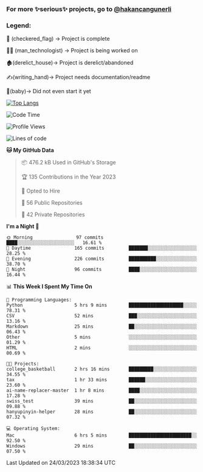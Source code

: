 ### For more ✨serious✨ projects, go to [@hakancangunerli](https://github.com/hakancangunerli)


### Legend:


🏁 (checkered_flag) -> Project is complete

👨‍💻 (man_technologist)   -> Project is being worked on

🏚️(derelict_house)-> Project is derelict/abandoned

✍️(writing_hand)-> Project needs documentation/readme

👶(baby)-> Did not even start it yet

[![Top Langs](https://github-readme-stats.vercel.app/api/top-langs/?username=johngunerli&layout=compact&hide=tex,html,shell,CSS&langs_count=10&exclude_repo=2015-csharp)](https://github.com/anuraghazra/github-readme-stats)


<!--START_SECTION:waka-->
![Code Time](http://img.shields.io/badge/Code%20Time-402%20hrs%202%20mins-blue)

![Profile Views](http://img.shields.io/badge/Profile%20Views-3-blue)

![Lines of code](https://img.shields.io/badge/From%20Hello%20World%20I%27ve%20Written-3.1%20million%20lines%20of%20code-blue)

**🐱 My GitHub Data** 

> 📦 476.2 kB Used in GitHub's Storage 
 > 
> 🏆 135 Contributions in the Year 2023
 > 
> 💼 Opted to Hire
 > 
> 📜 56 Public Repositories 
 > 
> 🔑 42 Private Repositories 
 > 
**I'm a Night 🦉** 

```text
🌞 Morning                97 commits          ████░░░░░░░░░░░░░░░░░░░░░   16.61 % 
🌆 Daytime                165 commits         ███████░░░░░░░░░░░░░░░░░░   28.25 % 
🌃 Evening                226 commits         ██████████░░░░░░░░░░░░░░░   38.70 % 
🌙 Night                  96 commits          ████░░░░░░░░░░░░░░░░░░░░░   16.44 % 
```


📊 **This Week I Spent My Time On** 

```text
💬 Programming Languages: 
Python                   5 hrs 9 mins        ████████████████████░░░░░   78.31 % 
CSV                      52 mins             ███░░░░░░░░░░░░░░░░░░░░░░   13.16 % 
Markdown                 25 mins             ██░░░░░░░░░░░░░░░░░░░░░░░   06.43 % 
Other                    5 mins              ░░░░░░░░░░░░░░░░░░░░░░░░░   01.29 % 
HTML                     2 mins              ░░░░░░░░░░░░░░░░░░░░░░░░░   00.69 % 

🐱‍💻 Projects: 
college_basketball       2 hrs 16 mins       █████████░░░░░░░░░░░░░░░░   34.55 % 
tax                      1 hr 33 mins        ██████░░░░░░░░░░░░░░░░░░░   23.60 % 
ai-name-replacer-master  1 hr 8 mins         ████░░░░░░░░░░░░░░░░░░░░░   17.28 % 
swiss_test               39 mins             ██░░░░░░░░░░░░░░░░░░░░░░░   09.88 % 
hanyupinyin-helper       28 mins             ██░░░░░░░░░░░░░░░░░░░░░░░   07.32 % 

💻 Operating System: 
Mac                      6 hrs 5 mins        ███████████████████████░░   92.50 % 
Windows                  29 mins             ██░░░░░░░░░░░░░░░░░░░░░░░   07.50 % 
```


 Last Updated on 24/03/2023 18:38:34 UTC
<!--END_SECTION:waka-->


